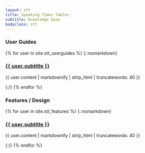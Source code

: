 ```yaml
---
layout: stt
title: Speaking Times Tables
subtitle: Knowledge base
bodyclass: stt
---
```


<h3>User Guides</h3>
{% for user in site.stt_userguides %}
{::nomarkdown}
    <a href="{{ site.baseurl }}{{ user.url }}">
  		<h3>{{ user.subtitle }}</h3>
  	</a>
  	<p>{{ user.content | markdownify | strip_html | truncatewords: 40 }}</p>
{:/}
{% endfor %}

<h3>Features / Design</h3>
{% for user in site.stt_features %}
{::nomarkdown}
    <a href="{{ site.baseurl }}{{ user.url }}">
  		<h3>{{ user.subtitle }}</h3>
  	</a>
  	<p>{{ user.content | markdownify | strip_html | truncatewords: 40 }}</p>
{:/}
{% endfor %}




